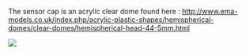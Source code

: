 The sensor cap is an acrylic clear dome found here : http://www.ema-models.co.uk/index.php/acrylic-plastic-shapes/hemispherical-domes/clear-domes/hemispherical-head-44-5mm.html  

<img src="http://www.ema-models.co.uk/index.php/catalog/product/gallery/id/4903/image/3843/">
